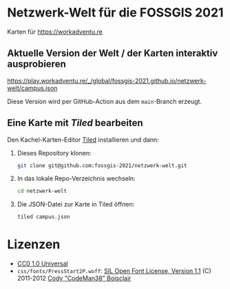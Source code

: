 # Netzwerk-Welt für die FOSSGIS 2021

Karten für https://workadventu.re

## Aktuelle Version der Welt / der Karten interaktiv ausprobieren

https://play.workadventu.re/_/global/fossgis-2021.github.io/netzwerk-welt/campus.json

Diese Version wird per GitHub-Action aus dem `main`-Branch erzeugt.

## Eine Karte mit _Tiled_ bearbeiten

Den Kachel-Karten-Editor [Tiled](https://www.mapeditor.org/) installieren und dann:

1. Dieses Repository klonen:
   ```bash
   git clone git@github.com:fossgis-2021/netzwerk-welt.git
   ```
2. In das lokale Repo-Verzeichnis wechseln:
   ```bash
   cd netzwerk-welt
   ```
3. Die JSON-Datei zur Karte in Tiled öffnen:
   ```bash
   tiled campus.json
   ```

# Lizenzen

* [CC0 1.0 Universal](https://creativecommons.org/publicdomain/zero/1.0/)
* `css/fonts/PressStart2P.woff`: [SIL Open Font License, Version 1.1](https://opensource.org/licenses/OFL-1.1) (C) 2011-2012 [Cody "CodeMan38" Boisclair](https://www.dafont.com/press-start-2p.font)

